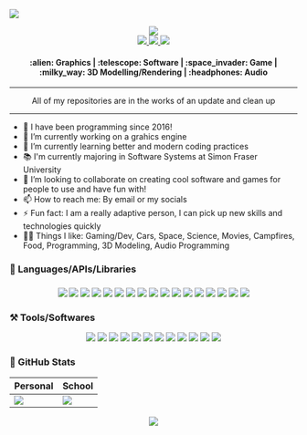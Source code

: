 ![](https://user-images.githubusercontent.com/29154540/155096958-bc245cac-7c77-40a6-8c86-ab447a2d7119.png)

<div align="center">
  <img src="https://komarev.com/ghpvc/?username=bisqq&color=orange&style=flat-square&label=PROFILE+VIEWS" />
</div>
<div align="center">
  <a>
<!--     <a href= "https://bisqq.github.io/Portfolio-Website/">
    <img src="https://img.shields.io/badge/portfolio%20website-white?style=for-the-badge&&logoColor=black" /> -->
  </a>
  <a href= "https://www.artstation.com/programzz">
    <img src= "https://img.shields.io/badge/artstation-0094DE?style=for-the-badge&logo=artstation&logoColor=white" />
  </a>
  <a href= "mailto:alex.biscoveanu@yahoo.ca">
    <img src="https://img.shields.io/badge/email%20me-6001D2?style=for-the-badge&logo=yahoo&logoColor=white" />
  </a>
  <a>
    <a href= "https://www.linkedin.com/in/alex-biscoveanu-1048221aa/">
    <img src="https://img.shields.io/badge/LinkedIn-0077B5?style=for-the-badge&logo=linkedin&logoColor=white" />
  </a>
  <a>
                                                                                                                    
  <h4>:alien: Graphics | :telescope: Software | :space_invader: Game | :milky_way: 3D Modelling/Rendering | :headphones: Audio</h4>
</div>
                                                                                                            
___                                                                                                         
<div align="center">
  All of my repositories are in the works of an update and clean up
</div>
                   
___

                   
- 🚀 I have been programming since 2016!
- 🔭 I’m currently working on a grahics engine
- 🌱 I’m currently learning better and modern coding practices
- 📚 I'm currently majoring in Software Systems at Simon Fraser University
- 👯 I’m looking to collaborate on creating cool software and games for people to use and have fun with!
- 📫 How to reach me: By email or my socials
- ⚡ Fun fact: I am a really adaptive person, I can pick up new skills and technologies quickly
- 🏴‍☠️ Things I like: Gaming/Dev, Cars, Space, Science, Movies, Campfires, Food, Programming, 3D Modeling, Audio Programming

### :scroll: Languages/APIs/Libraries
<div align="center">
  <h3></h3>
  <img src="https://img.shields.io/badge/C%2B%2B-00599C?style=for-the-badge&logo=c%2B%2B&logoColor=white" />
  <img src="https://img.shields.io/badge/c-00599C?style=for-the-badge&logo=c&logoColor=white" />
  <img src="https://img.shields.io/badge/vulkan-9C1C20?style=for-the-badge&logo=vulkan&logoColor=white" />
  <img src="https://img.shields.io/badge/glm-F77C00?style=for-the-badge&logo=opengl&logoColor=white" />
  <img src="https://img.shields.io/badge/glfw-orange?style=for-the-badge&logoColor=white" />
  <img src="https://img.shields.io/badge/glsl-black?style=for-the-badge&logoColor=white" />
  <img src="https://img.shields.io/badge/threejs-F7DF1E?style=for-the-badge&logo=three.js&logoColor=black" />
  <img src="https://img.shields.io/badge/git-F05032?style=for-the-badge&logo=git&logoColor=white" />
  <img src="https://img.shields.io/badge/markdown-000000?style=for-the-badge&logo=markdown&logoColor=white" />
  <img src="https://img.shields.io/badge/java-D96900?style=for-the-badge&logo=java&logoColor=black" />
  <img src="https://img.shields.io/badge/javascript-F7DF1E?style=for-the-badge&logo=javascript&logoColor=black" />
  <img src="https://img.shields.io/badge/html-E34F26?style=for-the-badge&logo=html5&logoColor=white" />
  <img src="https://img.shields.io/badge/css-1572B6?style=for-the-badge&logo=css3&logoColor=white" />
  <img src="https://img.shields.io/badge/terminal%20commands-black?style=for-the-badge&logo=windowsterminal&logoColor=white" />
  <img src="https://img.shields.io/badge/webpack-1B74BA?style=for-the-badge&logo=webpack&logoColor=white" />
  <img src="https://img.shields.io/badge/npm-CB3837?style=for-the-badge&logo=npm&logoColor=white" />
    <img src="https://img.shields.io/badge/cuda-74b71b?style=for-the-badge&logo=nvidia&logoColor=white" />
</div>

### :hammer_and_pick: Tools/Softwares

<div align="center">
  <img src="https://img.shields.io/badge/windows-0078D6?style=for-the-badge&logo=windows&logoColor=white" />
  <img src="https://img.shields.io/badge/Linux-FCC624?style=for-the-badge&logo=linux&logoColor=black" />
  <img src="https://img.shields.io/badge/macos-white?style=for-the-badge&logo=macOS&logoColor=black" />
  <img src="https://img.shields.io/badge/unreal%20engine-black?style=for-the-badge&logo=UnrealEngine&logoColor=white" />
  <img src="https://img.shields.io/badge/gitHub-100000?style=for-the-badge&logo=github&logoColor=white" />
  <img src="https://img.shields.io/badge/Visual_Studio_Code-0078D4?style=for-the-badge&logo=visual%20studio%20code&logoColor=white" />
  <img src="https://img.shields.io/badge/Visual_Studio-5C2D91?style=for-the-badge&logo=visual%20studio&logoColor=white" />
  <img src="https://img.shields.io/badge/intellij-D33C7B?style=for-the-badge&logo=intellij-idea&logoColor=white" />
  <img src="https://img.shields.io/badge/photoshop-2F9FF2?style=for-the-badge&logo=adobephotoshop&logoColor=white" />
  <img src="https://img.shields.io/badge/after%20effects-000056?style=for-the-badge&logo=adobeaftereffects&logoColor=white" />
  <img src="https://img.shields.io/badge/premiere%20pro-000056?style=for-the-badge&logo=adobepremierepro&logoColor=white" />
  <img src="https://img.shields.io/badge/blender-DC770C?style=for-the-badge&logo=blender&logoColor=white" />
</div>

### :test_tube: GitHub Stats
<div align="center">

  <table class = "table">
  <thead>
      <tr>
          <th>Personal</th>
          <th>School</th>
      </tr>
  </thead>
    <tbody>
      <tr>
          <td>
              <img src="https://github-readme-stats.vercel.app/api/top-langs/?username=bisqq&layout=compact&theme=tokyonight" />
          </td>
          <td>
              <img src="https://github-readme-stats.vercel.app/api/top-langs/?username=bisqqSchool&layout=compact&theme=tokyonight" />
          </td>
      </tr>
    </tbody>
  </table>
</div>

<div align="center">
  <img src="https://github-readme-stats.vercel.app/api?username=bisqq&show_icons=true&theme=tokyonight&count_private=true" />
</div>
